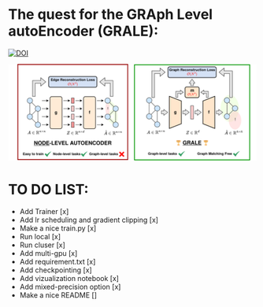 **The quest for the GRAph Level autoEncoder (GRALE)**:
========
[![DOI](https://img.shields.io/badge/arXiv-https%3A%2F%2Fdoi.org%2F10.48550%2FarXiv.2203.10202-B31B1B)](https://arxiv.org/abs/2505.22109) 

![GRALE Figure](GRALE_fig.png)

# TO DO LIST:

- Add Trainer [x]
- Add lr scheduling and gradient clipping [x]
- Make a nice train.py [x]
- Run local [x]
- Run cluser [x]
- Add multi-gpu [x]
- Add requirement.txt [x]
- Add checkpointing [x]
- Add vizualization notebook [x]
- Add mixed-precision option [x]
- Make a nice README []
